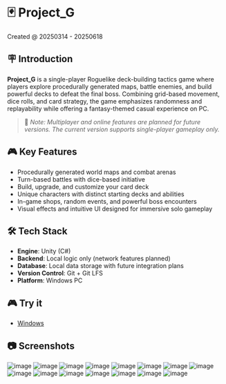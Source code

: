 # 🃏 Project\_G
Created @ 20250314 - 20250618

## 🪧 Introduction

**Project\_G** is a single-player Roguelike deck-building tactics game where players explore procedurally generated maps, battle enemies, and build powerful decks to defeat the final boss. Combining grid-based movement, dice rolls, and card strategy, the game emphasizes randomness and replayability while offering a fantasy-themed casual experience on PC.

> 🔧 *Note: Multiplayer and online features are planned for future versions. The current version supports single-player gameplay only.*

## 🎮 Key Features

* Procedurally generated world maps and combat arenas
* Turn-based battles with dice-based initiative
* Build, upgrade, and customize your card deck
* Unique characters with distinct starting decks and abilities
* In-game shops, random events, and powerful boss encounters
* Visual effects and intuitive UI designed for immersive solo gameplay

## 🛠️ Tech Stack

* **Engine**: Unity (C#)
* **Backend**: Local logic only (network features planned)
* **Database**: Local data storage with future integration plans
* **Version Control**: Git + Git LFS
* **Platform**: Windows PC

## 🎮 Try it
- [Windows](Assets/Build/Windows_Project_G.zip)

## 📷 Screenshots
![image](https://github.com/user-attachments/assets/9bc1303f-d28b-4622-bbff-77e15daf2a17)
![image](https://github.com/user-attachments/assets/7ca9f537-7dc5-4b61-97bc-81fce45e01a6)
![image](https://github.com/user-attachments/assets/8f0b6366-1015-47ba-a4b9-a3d689a289e7)
![image](https://github.com/user-attachments/assets/17620b6c-5201-44bf-83be-54931a5f0d13)
![image](https://github.com/user-attachments/assets/8abf6b41-0740-4b9b-995c-2f4fabe135ed)
![image](https://github.com/user-attachments/assets/e7a384fa-bc51-4234-8ed2-566c4f274fd7)
![image](https://github.com/user-attachments/assets/1b2620f0-1d39-4098-b9f9-1c5bae541844)
![image](https://github.com/user-attachments/assets/111b7a2c-6adf-481c-87c5-6abd5fddff29)
![image](https://github.com/user-attachments/assets/7f550ace-24a0-4eb6-aa5a-15bd357b1b16)
![image](https://github.com/user-attachments/assets/fe08c495-6a23-4c9c-9171-2716a04ef0f8)
![image](https://github.com/user-attachments/assets/ba14404a-821d-4473-a4d5-8cceb7e21d30)
![image](https://github.com/user-attachments/assets/7d2ea17a-ddc8-47f7-a4f8-df048b4fff4d)
![image](https://github.com/user-attachments/assets/5f97294a-72e5-4e22-a52f-dfb3847120d2)
![image](https://github.com/user-attachments/assets/5bea664b-262e-47d9-a833-0b198c7f36dd)
![image](https://github.com/user-attachments/assets/b946532d-3822-4cd5-a565-50745177a487)
